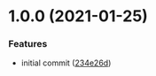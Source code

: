 # 1.0.0 (2021-01-25)


### Features

* initial commit ([234e26d](https://github.com/byte-code/aws-integration-testing/commit/234e26d8293984faaf29476475041b5072ac703a))

